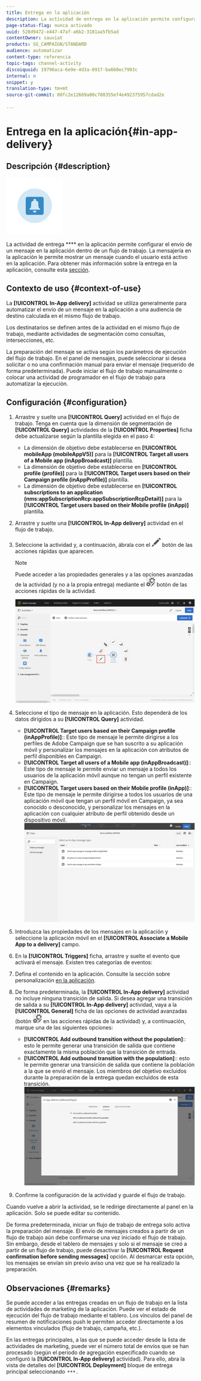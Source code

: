 ```yaml
---
title: Entrega en la aplicación
description: La actividad de entrega en la aplicación permite configurar el envío de un mensaje en la aplicación dentro de un flujo de trabajo.
page-status-flag: nunca activado
uuid: 528d9472-e447-47af-a6b2-3181aa5fb5ad
contentOwner: sauviat
products: SG_CAMPAIGN/STANDARD
audience: automatizar
content-type: referencia
topic-tags: channel-activity
discoiquuid: 19796aca-6e9e-4d3a-8917-ba660ec7993c
internal: n
snippet: y
translation-type: tm+mt
source-git-commit: 00fc2e12669a00c788355ef4e492375957cdad2e

---
```



# Entrega en la aplicación{#in-app-delivery}

## Descripción {#description}

![](assets/wkf_in_app_1.png)

La actividad de entrega **** en la aplicación permite configurar el envío de un mensaje en la aplicación dentro de un flujo de trabajo. La mensajería en la aplicación le permite mostrar un mensaje cuando el usuario está activo en la aplicación. Para obtener más información sobre la entrega en la aplicación, consulte esta [sección](../../channels/using/about-in-app-messaging.md).

## Contexto de uso {#context-of-use}

La **[!UICONTROL In-App delivery]** actividad se utiliza generalmente para automatizar el envío de un mensaje en la aplicación a una audiencia de destino calculada en el mismo flujo de trabajo.

Los destinatarios se definen antes de la actividad en el mismo flujo de trabajo, mediante actividades de segmentación como consultas, intersecciones, etc.

La preparación del mensaje se activa según los parámetros de ejecución del flujo de trabajo. En el panel de mensajes, puede seleccionar si desea solicitar o no una confirmación manual para enviar el mensaje (requerido de forma predeterminada). Puede iniciar el flujo de trabajo manualmente o colocar una actividad de programador en el flujo de trabajo para automatizar la ejecución.

## Configuración {#configuration}

1. Arrastre y suelte una **[!UICONTROL Query]** actividad en el flujo de trabajo. Tenga en cuenta que la dimensión de segmentación de **[!UICONTROL Query]** actividades de la **[!UICONTROL Properties]** ficha debe actualizarse según la plantilla elegida en el paso 4:

   * La dimensión de objetivo debe establecerse en **[!UICONTROL mobileApp (mobileAppV5)]** para la **[!UICONTROL Target all users of a Mobile app (inAppBroadcast)]** plantilla.
   * La dimensión de objetivo debe establecerse en **[!UICONTROL profile (profile)]** para la **[!UICONTROL Target users based on their Campaign profile (inAppProfile)]** plantilla.
   * La dimensión de objetivo debe establecerse en **[!UICONTROL subscriptions to an application (nms:appSubscriptionRcp:appSubscriptionRcpDetail)]** para la **[!UICONTROL Target users based on their Mobile profile (inApp)]** plantilla.

1. Arrastre y suelte una **[!UICONTROL In-App delivery]** actividad en el flujo de trabajo.
1. Seleccione la actividad y, a continuación, ábrala con el ![](assets/edit_darkgrey-24px.png) botón de las acciones rápidas que aparecen.

   >[!NOTE]
   >
   >Puede acceder a las propiedades generales y a las opciones avanzadas de la actividad (y no a la propia entrega) mediante el ![](assets/dlv_activity_params-24px.png) botón de las acciones rápidas de la actividad.

   ![](assets/wkf_in_app_3.png)

1. Seleccione el tipo de mensaje en la aplicación. Esto dependerá de los datos dirigidos a su **[!UICONTROL Query]** actividad.

   * **[!UICONTROL Target users based on their Campaign profile (inAppProfile)]**:: Este tipo de mensaje le permite dirigirse a los perfiles de Adobe Campaign que se han suscrito a su aplicación móvil y personalizar los mensajes en la aplicación con atributos de perfil disponibles en Campaign.
   * **[!UICONTROL Target all users of a Mobile app (inAppBroadcast)]**:: Este tipo de mensaje le permite enviar un mensaje a todos los usuarios de la aplicación móvil aunque no tengan un perfil existente en Campaign.
   * **[!UICONTROL Target users based on their Mobile profile (inApp)]**:: Este tipo de mensaje le permite dirigirse a todos los usuarios de una aplicación móvil que tengan un perfil móvil en Campaign, ya sea conocido o desconocido, y personalizar los mensajes en la aplicación con cualquier atributo de perfil obtenido desde un dispositivo móvil.
   ![](assets/wkf_in_app_4.png)

1. Introduzca las propiedades de los mensajes en la aplicación y seleccione la aplicación móvil en el **[!UICONTROL Associate a Mobile App to a delivery]** campo.
1. En la **[!UICONTROL Triggers]** ficha, arrastre y suelte el evento que activará el mensaje. Existen tres categorías de eventos:
1. Defina el contenido en la aplicación. Consulte la sección sobre personalización [en la aplicación](../../channels/using/customizing-an-in-app-message.md).
1. De forma predeterminada, la **[!UICONTROL In-App delivery]** actividad no incluye ninguna transición de salida. Si desea agregar una transición de salida a su **[!UICONTROL In-App delivery]** actividad, vaya a la **[!UICONTROL General]** ficha de las opciones de actividad avanzadas (botón ![](assets/dlv_activity_params-24px.png) en las acciones rápidas de la actividad) y, a continuación, marque una de las siguientes opciones:

   * **[!UICONTROL Add outbound transition without the population]**:: esto le permite generar una transición de salida que contiene exactamente la misma población que la transición de entrada.
   * **[!UICONTROL Add outbound transition with the population]**:: esto le permite generar una transición de salida que contiene la población a la que se envió el mensaje. Los miembros del objetivo excluidos durante la preparación de la entrega quedan excluidos de esta transición.
   ![](assets/wkf_in_app_5.png)

1. Confirme la configuración de la actividad y guarde el flujo de trabajo.

Cuando vuelve a abrir la actividad, se le redirige directamente al panel en la aplicación. Solo se puede editar su contenido.

De forma predeterminada, iniciar un flujo de trabajo de entrega solo activa la preparación del mensaje. El envío de mensajes creados a partir de un flujo de trabajo aún debe confirmarse una vez iniciado el flujo de trabajo. Sin embargo, desde el tablero de mensajes y solo si el mensaje se creó a partir de un flujo de trabajo, puede desactivar la **[!UICONTROL Request confirmation before sending messages]** opción. Al desmarcar esta opción, los mensajes se envían sin previo aviso una vez que se ha realizado la preparación.

## Observaciones {#remarks}

Se puede acceder a las entregas creadas en un flujo de trabajo en la lista de actividades de marketing de la aplicación. Puede ver el estado de ejecución del flujo de trabajo mediante el tablero. Los vínculos del panel de resumen de notificaciones push le permiten acceder directamente a los elementos vinculados (flujo de trabajo, campaña, etc.).

En las entregas principales, a las que se puede acceder desde la lista de actividades de marketing, puede ver el número total de envíos que se han procesado (según el período de agregación especificado cuando se configuró la **[!UICONTROL In-App delivery]** actividad). Para ello, abra la vista de detalles del **[!UICONTROL Deployment]** bloque de entrega principal seleccionando ![](assets/wkf_dlv_detail_button.png).
